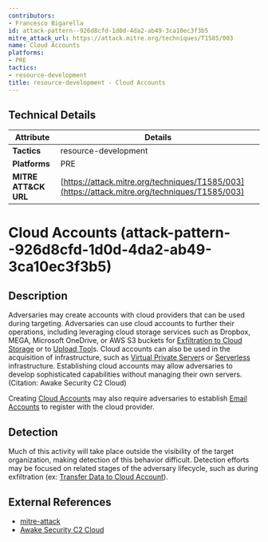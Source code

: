 ```yaml
---
contributors:
- Francesco Bigarella
id: attack-pattern--926d8cfd-1d0d-4da2-ab49-3ca10ec3f3b5
mitre_attack_url: https://attack.mitre.org/techniques/T1585/003
name: Cloud Accounts
platforms:
- PRE
tactics:
- resource-development
title: resource-development - Cloud Accounts
---
```


## Technical Details

| Attribute | Details |
|-----------|----------|
| **Tactics** | resource-development |
| **Platforms** | PRE |
| **MITRE ATT&CK URL** | [https://attack.mitre.org/techniques/T1585/003](https://attack.mitre.org/techniques/T1585/003) |

# Cloud Accounts (attack-pattern--926d8cfd-1d0d-4da2-ab49-3ca10ec3f3b5)

## Description
Adversaries may create accounts with cloud providers that can be used during targeting. Adversaries can use cloud accounts to further their operations, including leveraging cloud storage services such as Dropbox, MEGA, Microsoft OneDrive, or AWS S3 buckets for [Exfiltration to Cloud Storage](https://attack.mitre.org/techniques/T1567/002) or to [Upload Tool](https://attack.mitre.org/techniques/T1608/002)s. Cloud accounts can also be used in the acquisition of infrastructure, such as [Virtual Private Server](https://attack.mitre.org/techniques/T1583/003)s or [Serverless](https://attack.mitre.org/techniques/T1583/007) infrastructure. Establishing cloud accounts may allow adversaries to develop sophisticated capabilities without managing their own servers.(Citation: Awake Security C2 Cloud)

Creating [Cloud Accounts](https://attack.mitre.org/techniques/T1585/003) may also require adversaries to establish [Email Accounts](https://attack.mitre.org/techniques/T1585/002) to register with the cloud provider. 

## Detection
Much of this activity will take place outside the visibility of the target organization, making detection of this behavior difficult. Detection efforts may be focused on related stages of the adversary lifecycle, such as during exfiltration (ex: [Transfer Data to Cloud Account](https://attack.mitre.org/techniques/T1537)).

## External References
- [mitre-attack](https://attack.mitre.org/techniques/T1585/003)
- [Awake Security C2 Cloud](https://awakesecurity.com/blog/threat-hunting-series-detecting-command-control-in-the-cloud/)
